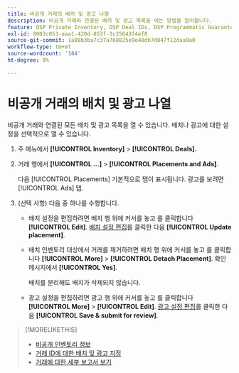 ```yaml
---
title: 비공개 거래의 배치 및 광고 나열
description: 비공개 거래와 연결된 배치 및 광고 목록을 여는 방법을 알아봅니다.
feature: DSP Private Inventory, DSP Deal IDs, DSP Programmatic Guaranteed Deals
exl-id: 8003c053-eaa1-420d-853f-3c25643f4ef8
source-git-commit: 1a98b3ba7c37a768825e9e48db7d847f12daa9a0
workflow-type: tm+mt
source-wordcount: '184'
ht-degree: 0%

---
```


# 비공개 거래의 배치 및 광고 나열

비공개 거래와 연결된 모든 배치 및 광고 목록을 열 수 있습니다. 배치나 광고에 대한 설정을 선택적으로 열 수 있습니다.

1. 주 메뉴에서 **[!UICONTROL Inventory]** > **[!UICONTROL Deals].**

1. 거래 행에서  **[!UICONTROL ...]** > **[!UICONTROL Placements and Ads]**.

   다음 [!UICONTROL Placements] 기본적으로 탭이 표시됩니다. 광고를 보려면 [!UICONTROL Ads] 탭.

1. (선택 사항) 다음 중 하나를 수행합니다.

   * 배치 설정을 편집하려면 배치 행 위에 커서를 놓고 를 클릭합니다 **[!UICONTROL Edit]**. [배치 설정 편집](/help/dsp/campaign-management/placements/placement-settings.md)를 클릭한 다음 **[!UICONTROL Update placement]**.

   * 배치 인벤토리 대상에서 거래를 제거하려면 배치 행 위에 커서를 놓고 를 클릭합니다 **[!UICONTROL More]** > **[!UICONTROL Detach Placement]**. 확인 메시지에서 **[!UICONTROL Yes]**.

      배치를 분리해도 배치가 삭제되지 않습니다.

   * 광고 설정을 편집하려면 광고 행 위에 커서를 놓고 를 클릭합니다 **[!UICONTROL More]** > **[!UICONTROL Edit]**. [광고 설정 편집](/help/dsp/campaign-management/ads/ad-edit.md)를 클릭한 다음 **[!UICONTROL Save & submit for review]**.

>[!MORELIKETHIS]
>
>* [비공개 인벤토리 정보](private-inventory-about.md)
>* [거래 ID에 대한 배치 및 광고 지정](deal-id-attach-placements.md)
>* [거래에 대한 세부 보고서 보기](deal-view-report.md)

